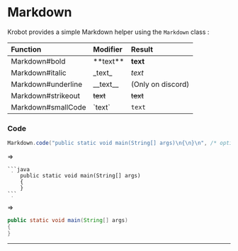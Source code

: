 # Markdown

Krobot provides a simple Markdown helper using the `Markdown` class :

| Function | Modifier | Result |
| :--- | :--- | :--- |
| Markdown\#bold | \*\*text\*\* | **text** |
| Markdown\#italic | \_text\_ | _text_ |
| Markdown\#underline | \_\_text\_\_ | \(Only on discord\) |
| Markdown\#strikeout | ~~text~~ | ~~text~~ |
| Markdown\#smallCode | \`text\` | `text` |

### Code

```java
Markdown.code("public static void main(String[] args)\n{\n}\n", /* optional */ "java");
```

=&gt;

```
`̣``java
    public static void main(String[] args)
    {
    }
`̣``
```

=&gt;

```java
public static void main(String[] args)
{
}
```

---



